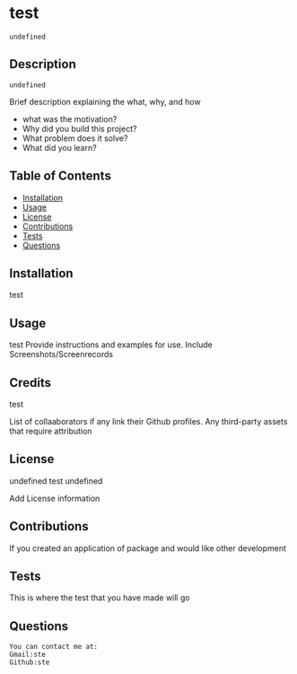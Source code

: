 
  # test
    undefined

  ## Description 
    undefined
    
  Brief description explaining the what, why, and how
  - what was the motivation?
  - Why did you build this project?
  - What problem does it solve?
  - What did you learn?
    
  ## Table of Contents
  - [Installation](#installation)
  - [Usage](#usage)
  - [License](#license)
  - [Contributions](#contribution)
  - [Tests](#tests)
  - [Questions](#questions)
    
  ## Installation
  test
    
    
  ## Usage
  test
  Provide instructions and examples for use. Include Screenshots/Screenrecords
    
  ## Credits
  test
    
  List of collaaborators if any link their Github profiles.
  Any third-party assets that require attribution
    
    
  ## License
  undefined
  test
  undefined
    
  Add License information
    
  ## Contributions
    
  If you created an application of package and would like other development
    
  ## Tests
    
  This is where the test that you have made will go 
    
  ## Questions
    You can contact me at:
    Gmail:ste
    Github:ste
     
